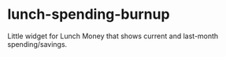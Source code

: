 # lunch-spending-burnup
Little widget for Lunch Money that shows current and last-month spending/savings.
